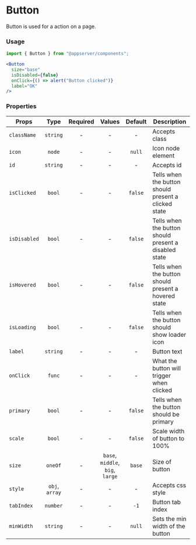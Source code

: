 # Button

Button is used for a action on a page.

### Usage

```js
import { Button } from "@appserver/components";
```

```jsx
<Button
  size="base"
  isDisabled={false}
  onClick={() => alert("Button clicked")}
  label="OK"
/>
```

### Properties

| Props        |      Type      | Required |              Values              | Default | Description                                           |
| ------------ | :------------: | :------: | :------------------------------: | :-----: | ----------------------------------------------------- |
| `className`  |    `string`    |    -     |                -                 |    -    | Accepts class                                         |
| `icon`       |     `node`     |    -     |                -                 | `null`  | Icon node element                                     |
| `id`         |    `string`    |    -     |                -                 |    -    | Accepts id                                            |
| `isClicked`  |     `bool`     |    -     |                -                 | `false` | Tells when the button should present a clicked state  |
| `isDisabled` |     `bool`     |    -     |                -                 | `false` | Tells when the button should present a disabled state |
| `isHovered`  |     `bool`     |    -     |                -                 | `false` | Tells when the button should present a hovered state  |
| `isLoading`  |     `bool`     |    -     |                -                 | `false` | Tells when the button should show loader icon         |
| `label`      |    `string`    |    -     |                -                 |    -    | Button text                                           |
| `onClick`    |     `func`     |    -     |                -                 |    -    | What the button will trigger when clicked             |
| `primary`    |     `bool`     |    -     |                -                 | `false` | Tells when the button should be primary               |
| `scale`      |     `bool`     |    -     |                -                 | `false` | Scale width of button to 100%                         |
| `size`       |    `oneOf`     |    -     | `base`, `middle`, `big`, `large` | `base`  | Size of button                                        |
| `style`      | `obj`, `array` |    -     |                -                 |    -    | Accepts css style                                     |
| `tabIndex`   |    `number`    |    -     |                -                 |  `-1`   | Button tab index                                      |
| `minWidth`   |    `string`    |    -     |                -                 | `null`  | Sets the min width of the button                      |
